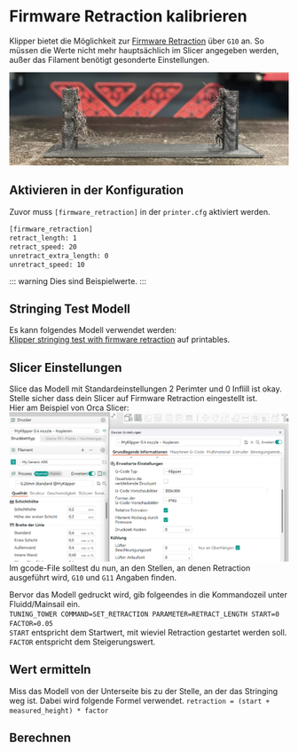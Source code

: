 <script setup>
import FWRetractCalibrationCalculator from '../../components/FWRetractCalibrationCalculator.vue'
</script>

# Firmware Retraction kalibrieren

Klipper bietet die Möglichkeit zur [Firmware Retraction](https://www.klipper3d.org/Config_Reference.html?h=retract#firmware_retraction) über `G10` an. So müssen die Werte nicht mehr hauptsächlich im Slicer angegeben werden, außer das Filament benötigt gesonderte Einstellungen.

![Retraction Calibration](../../assets/images/retract-cal-title.webp)

## Aktivieren in der Konfiguration
Zuvor muss `[firmware_retraction]` in der `printer.cfg` aktiviert werden.  
```
[firmware_retraction]
retract_length: 1
retract_speed: 20
unretract_extra_length: 0
unretract_speed: 10
```
::: warning
Dies sind Beispielwerte.
:::

## Stringing Test Modell
Es kann folgendes Modell verwendet werden:  
[Klipper stringing test with firmware retraction](https://www.printables.com/model/236366-klipper-stringing-test-with-firmware-retraction) auf printables.  

## Slicer Einstellungen
Slice das Modell mit Standardeinstellungen 2 Perimter und 0 Inflill ist okay.  
Stelle sicher dass dein Slicer auf Firmware Retraction eingestellt ist.  
Hier am Beispiel von Orca Slicer:
![Orcar FW Retraction](../../assets/images/orca-fw-retract.png)  
Im gcode-File solltest du nun, an den Stellen, an denen Retraction ausgeführt wird, `G10` und `G11` Angaben finden.

Bervor das Modell gedruckt wird, gib folgeendes in die Kommandozeil unter Fluidd/Mainsail ein.  
`TUNING_TOWER COMMAND=SET_RETRACTION PARAMETER=RETRACT_LENGTH START=0 FACTOR=0.05`  
`START` entspricht dem Startwert, mit wieviel Retraction gestartet werden soll.  
`FACTOR` entspricht dem Steigerungswert.  

## Wert ermitteln
Miss das Modell von der Unterseite bis zu der Stelle, an der das Stringing weg ist.
Dabei wird folgende Formel verwendet. `retraction = (start + measured_height) * factor`  

## Berechnen
<FWRetractCalibrationCalculator />

